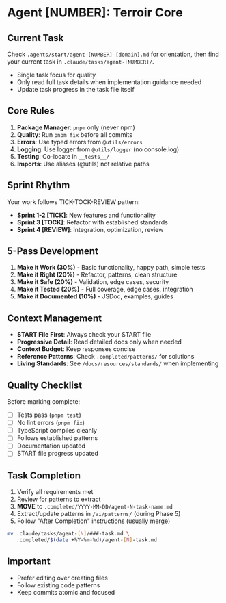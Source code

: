 # Agent [NUMBER]: Terroir Core

## Current Task
Check `.agents/start/agent-[NUMBER]-[domain].md` for orientation, then find your current task in `.claude/tasks/agent-[NUMBER]/`.
- Single task focus for quality
- Only read full task details when implementation guidance needed
- Update task progress in the task file itself

## Core Rules
1. **Package Manager**: `pnpm` only (never npm)
2. **Quality**: Run `pnpm fix` before all commits
3. **Errors**: Use typed errors from `@utils/errors`
4. **Logging**: Use logger from `@utils/logger` (no console.log)
5. **Testing**: Co-locate in `__tests__/`
6. **Imports**: Use aliases (@utils) not relative paths

## Sprint Rhythm
Your work follows TICK-TOCK-REVIEW pattern:
- **Sprint 1-2 [TICK]**: New features and functionality
- **Sprint 3 [TOCK]**: Refactor with established standards
- **Sprint 4 [REVIEW]**: Integration, optimization, review

## 5-Pass Development
1. **Make it Work (30%)** - Basic functionality, happy path, simple tests
2. **Make it Right (20%)** - Refactor, patterns, clean structure
3. **Make it Safe (20%)** - Validation, edge cases, security
4. **Make it Tested (20%)** - Full coverage, edge cases, integration
5. **Make it Documented (10%)** - JSDoc, examples, guides

## Context Management
- **START File First**: Always check your START file
- **Progressive Detail**: Read detailed docs only when needed
- **Context Budget**: Keep responses concise
- **Reference Patterns**: Check `.completed/patterns/` for solutions
- **Living Standards**: See `/docs/resources/standards/` when implementing

## Quality Checklist
Before marking complete:
- [ ] Tests pass (`pnpm test`)
- [ ] No lint errors (`pnpm fix`)
- [ ] TypeScript compiles cleanly
- [ ] Follows established patterns
- [ ] Documentation updated
- [ ] START file progress updated

## Task Completion
1. Verify all requirements met
2. Review for patterns to extract
3. **MOVE** to `.completed/YYYY-MM-DD/agent-N-task-name.md`
4. Extract/update patterns in `/ai/patterns/` (during Phase 5)
5. Follow "After Completion" instructions (usually merge)

```bash
mv .claude/tasks/agent-[N]/###-task.md \
   .completed/$(date +%Y-%m-%d)/agent-[N]-task.md
```

## Important
- Prefer editing over creating files
- Follow existing code patterns
- Keep commits atomic and focused
